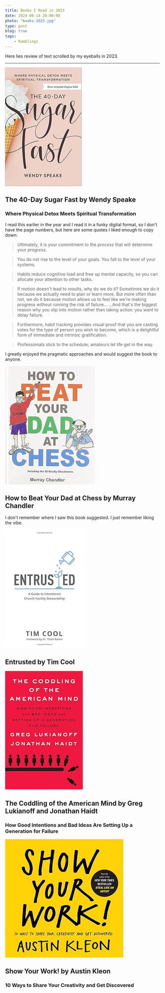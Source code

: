 ```yaml
---
title: Books I Read in 2023
date: 2024-08-14 20:00:00
photo: "books-2023.jpg"
type: post
blog: true
tags:
    - Ramblings
---
```


Here lies review of text scrolled by my eyeballs in 2023.

---

<script setup>
    import Bennies from '../../.vitepress/theme/Bennies.vue'
</script>


![The 40-Day Sugar Fast](../images/40-day.jpg)
## The 40-Day Sugar Fast by Wendy Speake
### Where Physical Detox Meets Spiritual Transformation

I read this earlier in the year and I read it in a funky digital format, so I don't have the page numbers, but here are some quotes I liked enough to copy down:

> Ultimately, it is your commitment to the *process* that will determine your *progress*.

> You do not rise to the level of your goals. You fall to the level of your systems.

> Habits reduce cognitive load and free up mental capacity, so you can allocate your attention to other tasks.

> If motion doesn't lead to results, why do we do it? Sometimes we do it because we actually need to plan or learn more. But more often than not, we do it because motion allows us to feel like we're making progress without running the risk of failure... ...And that's the biggest reason why you slip into motion rather than taking action: you want to delay failure.

> Furthermore, habit tracking provides visual proof that you are casting votes for the type of person you wish to become, which is a delightful form of immediate and intrinsic gratification.

> Professionals stick to the schedule; amateurs let life get in the way.

I greatly enjoyed the pragmatic approaches and would suggest the book to anyone.

<Bennies :rating="3" />


![How to Beat Your Dad at Chess](../images/beat-dad-at-chess.jpg)
## How to Beat Your Dad at Chess by Murray Chandler

I don't remember where I saw this book suggested. I just remember liking the vibe.

<Bennies :rating="4" />


![Entrusted](../images/entrusted.jpg)
## Entrusted by Tim Cool


![The Coddling of the American Mind](../images/coddling.jpg)
## The Coddling of the American Mind by Greg Lukianoff and Jonathan Haidt
### How Good Intentions and Bad Ideas Are Setting Up a Generation for Failure


![Show Your Work!](../images/show-your-work.jpg)
## Show Your Work! by Austin Kleon
### 10 Ways to Share Your Creativity and Get Discovered